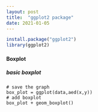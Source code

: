 ```yaml
---
layout: post
title:  "ggplot2 package"
date: 2021-01-05
---
```


```R
install.package("ggplot2")
library(ggplot2)
```
#### Boxplot
##### basic boxplot

```
# save the graph
box_plot = ggplot(data,aed(x,y))
# add boxplot
box_plot + geom_boxplot()
```

<!-- 웹에서 그림 불러오기? -->
<!-- ![texture theme preview](https://images.unsplash.com/photo-1500322969630-a26ab6eb64cc?ixlib=rb-1.2.1&ixid=eyJhcHBfaWQiOjEyMDd9&w=1000&q=80) -->
<!-- 링크연결하기 -->
<!-- ex ) [Jekyll docs][jekyll-docs]
[jekyll-docs]: https://jekyllrb.com/docs/home
[jekyll-gh]:   https://github.com/jekyll/jekyll
[jekyll-talk]: https://talk.jekyllrb.com/ -->

